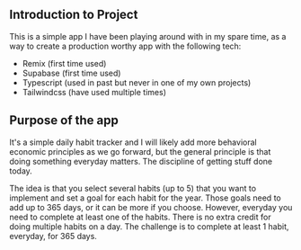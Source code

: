 ## Introduction to Project
This is a simple app I have been playing around with in my spare time, as a way to create a production worthy app with the following tech:

- Remix (first time used)
- Supabase (first time used)
- Typescript (used in past but never in one of my own projects)
- Tailwindcss (have used multiple times)

## Purpose of the app
It's a simple daily habit tracker and I will likely add more behavioral economic principles as we go forward, but the general principle is that doing something everyday matters. The discipline of getting stuff done today.

The idea is that you select several habits (up to 5) that you want to implement and set a goal for each habit for the year. Those goals need to add up to 365 days, or it can be more if you choose. However, everyday you need to complete at least one of the habits. There is no extra credit for doing multiple habits on a day. The challenge is to complete at least 1 habit, everyday, for 365 days.